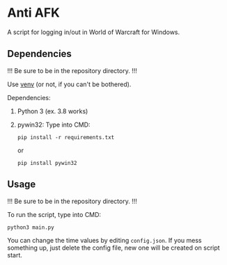 # Anti AFK

A script for logging in/out in World of Warcraft for Windows.

## Dependencies
!!! Be sure to be in the repository directory. !!!

Use [venv](https://virtualenv.pypa.io/en/latest/) (or not, if you can't be bothered).

Dependencies:
1. Python 3 (ex. 3.8 works)
2. pywin32: Type into CMD:
   
   ```pip install -r requirements.txt``` 
   
   or

   ```pip install pywin32``` 

## Usage

!!! Be sure to be in the repository directory. !!!

To run the script, type into CMD:

```python3 main.py```

You can change the time values by editing `config.json`. If you mess something up, just delete the config file, new one will be created on script start.
